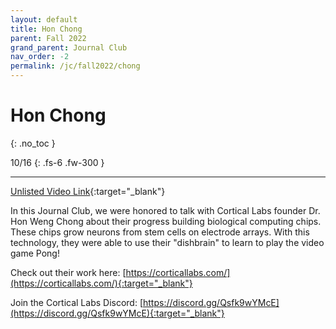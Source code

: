 ```yaml
---
layout: default
title: Hon Chong
parent: Fall 2022
grand_parent: Journal Club
nav_order: -2
permalink: /jc/fall2022/chong
---
```


# Hon Chong
{: .no_toc }

10/16
{: .fs-6 .fw-300 }

---

[Unlisted Video Link](https://www.youtube.com/watch?v=6uXbBAU9rRI){:target="_blank"}

In this Journal Club, we were honored to talk with Cortical Labs founder Dr. Hon Weng Chong about their progress building biological computing chips. These chips grow neurons from stem cells on electrode arrays. With this technology, they were able to use their "dishbrain" to learn to play the video game Pong!

Check out their work here: [https://corticallabs.com/](https://corticallabs.com/){:target="_blank"}

Join the Cortical Labs Discord: [https://discord.gg/Qsfk9wYMcE](https://discord.gg/Qsfk9wYMcE){:target="_blank"}
